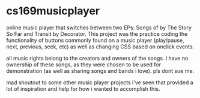 # cs169musicplayer
online music player that switches between two EPs: Songs of by The Story So Far and Transit by Decorator. This project was the practice coding the functionality of buttons commonly found on a music player (play/pause, next, previous, seek, etc) as well as changing CSS based on onclick events. 

all music rights belong to the creators and owners of the songs. i have no ownership of these songs, as they were chosen to be used for demonstration (as well as sharing songs and bands i love). pls dont sue me.

mad shoutout to some other music player projects i've seen that provided a lot of inspiration and help for how i wanted to accomplish this.

